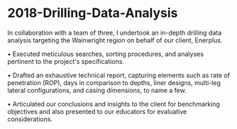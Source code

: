# 2018-Drilling-Data-Analysis

In collaboration with a team of three, I undertook an in-depth drilling data analysis targeting the Wainwright region on behalf of our client, Enerplus.

• Executed meticulous searches, sorting procedures, and analyses pertinent to the project's specifications.

• Drafted an exhaustive technical report, capturing elements such as rate of penetration (ROP), days in comparison to depths, liner designs, multi-leg lateral configurations, and casing dimensions, to name a few.

• Articulated our conclusions and insights to the client for benchmarking objectives and also presented to our educators for evaluative considerations.
